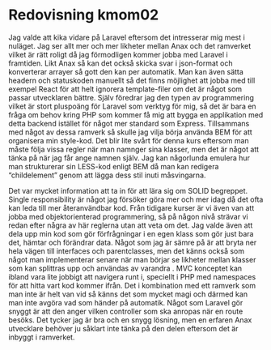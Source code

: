 ---
---
Redovisning kmom02
=========================


Jag valde att kika vidare på Laravel eftersom det intresserar mig mest i nuläget. Jag ser allt mer och mer likheter mellan Anax och det ramverket vilket är rätt roligt då jag förmodligen kommer jobba med Laravel i framtiden. Likt Anax så kan det också skicka svar i json-format och konverterar arrayer så gott den kan per automatik. Man kan även sätta headern och statuskoden manuellt så det finns möjlighet att jobba med till exempel React för att helt ignorera template-filer om det är något som passar utvecklaren bättre. Själv föredrar jag den typen av programmering vilket är stort pluspoäng för Laravel som verktyg för mig, så det är bara en fråga om behov kring PHP som kommer få mig att bygga en applikation med detta backend istället för något mer standard som Express. Tillsammans med något av dessa ramverk så skulle jag vilja börja använda BEM för att organisera min style-kod. Det blir lite svårt för denna kurs eftersom man måste följa vissa regler när man namnger sina klasser, men det är något att tänka på när jag får ange namnen själv. Jag kan någorlunda emulera hur man strukturerar sin LESS-kod enligt BEM då man kan redigera “childelement” genom att lägga dess stil inuti måsvingarna. 

Det var mycket information att ta in för att lära sig om SOLID begreppet. Single responsibility är något jag försöker göra mer och mer idag då det ofta kan leda till mer återanvändbar kod. Från tidigare kurser är vi även van att jobba med objektorienterad programmering, så på någon nivå  strävar vi redan efter några av här reglerna utan att veta om det. Jag valde även att dela upp min kod som gör förfrågningar i en egen klass som gör just bara det, hämtar och förändrar data. Något som jag är sämre på är att bryta ner hela vägen till interfaces och parentclasses, men det känns också som något man implementerar senare när man börjar se likheter mellan klasser som kan splittras upp och användas av varandra . MVC konceptet kan ibland vara lite jobbigt att navigera runt i, speciellt i PHP med namespaces för att hitta vart kod kommer ifrån. Det i kombination med ett ramverk som man inte är helt van vid så känns det som mycket magi och därmed kan man inte avgöra vad som händer på automatik. Något som Laravel gör snyggt är att den anger vilken controller som ska anropas när en route besöks. Det tycker jag är bra och en snygg lösning, men en erfaren Anax utvecklare behöver ju såklart inte tänka på den delen eftersom det är inbyggt i ramverket.  
